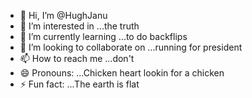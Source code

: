 - 👋 Hi, I’m @HughJanu
- 👀 I’m interested in ...the truth
- 🌱 I’m currently learning ...to do backflips
- 💞️ I’m looking to collaborate on ...running for president
- 📫 How to reach me ...don't 
- 😄 Pronouns: ...Chicken heart lookin for a chicken
- ⚡ Fun fact: ...The earth is flat

<!---
HughJanu/HughJanu is a ✨ special ✨ repository because its `README.md` (this file) appears on your GitHub profile.
You can click the Preview link to take a look at your changes.
--->
